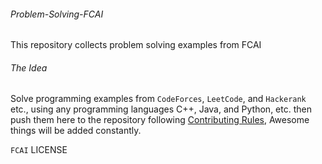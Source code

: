 ###### Problem-Solving-FCAI
This repository collects problem solving examples from FCAI
###### The Idea
Solve programming examples from `CodeForces`, `LeetCode`, and `Hackerank` etc., using any programming languages C++, Java, and Python, etc.
then push them here to the repository following [Contributing Rules](https://github.com/TawfikYasser/Problem-Solving-FCAI/blob/master/CONTRIBUTING.md), Awesome things will be added constantly.


`FCAI` LICENSE

